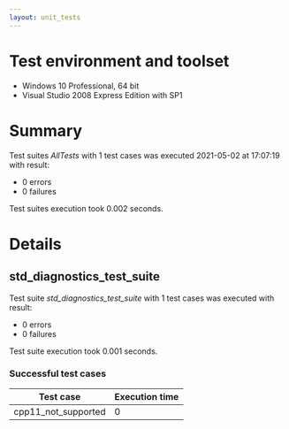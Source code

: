 ```yaml
---
layout: unit_tests
---
```


# Test environment and toolset 

* Windows 10 Professional, 64 bit
* Visual Studio 2008 Express Edition with SP1

# Summary

Test suites *AllTests* with 1 test cases was executed 2021-05-02 at 17:07:19 with result:

* 0 errors
* 0 failures

Test suites execution took 0.002 seconds.

# Details

## std_diagnostics_test_suite

Test suite *std_diagnostics_test_suite* with 1 test cases was executed with result:

* 0 errors
* 0 failures

Test suite execution took 0.001 seconds.

### Successful test cases

Test case|Execution time
-|-
cpp11_not_supported | 0
